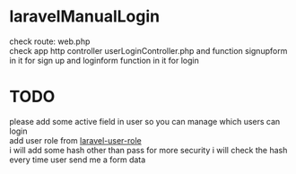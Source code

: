 # laravelManualLogin
check route: web.php
<br>
check app http controller userLoginController.php and function signupform in it for sign up and  loginform function in it for login

# TODO
please add some active field in user so you can manage which users can login
<br>
add user role from <a href="https://github.com/samanbalahang/laravel-user-role"> 
laravel-user-role
</a>
<br>
i will add some hash other than pass for more security
i will check the hash every time user send me a form data


